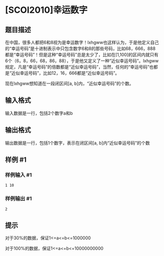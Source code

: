 # [SCOI2010]幸运数字

## 题目描述

在中国，很多人都把6和8视为是幸运数字！lxhgww也这样认为，于是他定义自己的“幸运号码”是十进制表示中只包含数字6和8的那些号码，比如68，666，888都是“幸运号码”！但是这种“幸运号码”总是太少了，比如在[1,100]的区间内就只有6个（6，8，66，68，86，88），于是他又定义了一种“近似幸运号码”。lxhgww规定，凡是“幸运号码”的倍数都是“近似幸运号码”，当然，任何的“幸运号码”也都是“近似幸运号码”，比如12，16，666都是“近似幸运号码”。

现在lxhgww想知道在一段闭区间[a, b]内，“近似幸运号码”的个数。


## 输入格式

输入数据是一行，包括2个数字a和b


## 输出格式

输出数据是一行，包括1个数字，表示在闭区间[a, b]内“近似幸运号码”的个数


## 样例 #1

### 样例输入 #1
```
1 10
```

### 样例输出 #1

```
2
```

## 提示

对于30%的数据，保证1<=a<=b<=1000000

对于100%的数据，保证1<=a<=b<=10000000000

